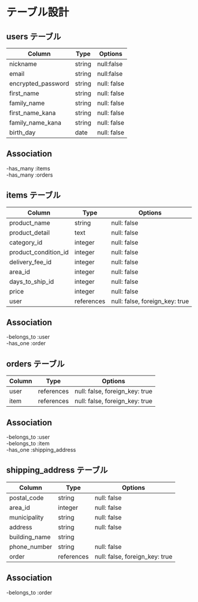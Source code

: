 # テーブル設計

## users テーブル

| Column             | Type   | Options     |  
| ------------------ | ------ | ----------- |
| nickname           | string | null:false  |  
| email              | string | null:false  |  
| encrypted_password | string | null: false |  
| first_name         | string | null: false |  
| family_name        | string | null: false |  
| first_name_kana    | string | null: false |  
| family_name_kana   | string | null: false |  
| birth_day          | date   | null: false |  

## Association  

-has_many :items  
-has_many :orders  

## items テーブル  

| Column               | Type       | Options                        |
| -------------------- | ---------- | ------------------------------ |
| product_name         | string     | null: false                    |  
| product_detail       | text       | null: false                    |  
| category_id          | integer    | null: false                    |  
| product_condition_id | integer    | null: false                    |  
| delivery_fee_id      | integer    | null: false                    |  
| area_id              | integer    | null: false                    |  
| days_to_ship_id      | integer    | null: false                    |  
| price                | integer    | null: false                    |  
| user                 | references | null: false, foreign_key: true |  

## Association  

-belongs_to :user  
-has_one :order  

## orders テーブル  

| Column | Type       | Options                        | 
| ------ | ---------- | ------------------------------ | 
| user   | references | null: false, foreign_key: true |  
| item   | references | null: false, foreign_key: true |  

## Association  

-belongs_to :user  
-belongs_to :item  
-has_one :shipping_address  

## shipping_address テーブル  

| Column        | Type       | Options                        |  
| ------------- | ---------- | ------------------------------ |
| postal_code   | string     | null: false                    |  
| area_id       | integer    | null: false                    |  
| municipality  | string     | null: false                    |  
| address       | string     | null: false                    |  
| building_name | string     |                                |  
| phone_number  | string     | null: false                    |  
| order         | references | null: false, foreign_key: true |  

## Association  

-belongs_to :order  


